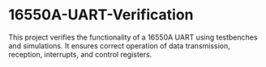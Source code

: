 # 16550A-UART-Verification
This project verifies the functionality of a 16550A UART using testbenches and simulations. It ensures correct operation of data transmission, reception, interrupts, and control registers.

